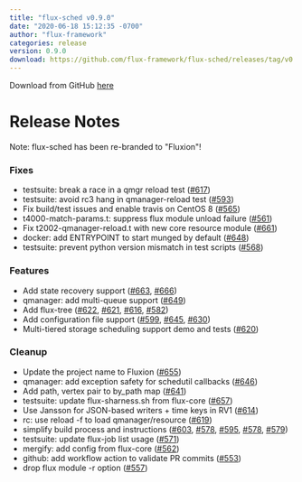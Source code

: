 ```yaml
---
title: "flux-sched v0.9.0"
date: "2020-06-18 15:12:35 -0700"
author: "flux-framework"
categories: release
version: 0.9.0
download: https://github.com/flux-framework/flux-sched/releases/tag/v0.9.0
---
```


Download from GitHub [here](https://github.com/flux-framework/flux-sched/releases/tag/v0.9.0)

# Release Notes

Note: flux-sched has been re-branded to "Fluxion"!

### Fixes
 * testsuite: break a race in a qmgr reload test ([#617](https://github.com/flux-framework/flux-sched/issues/617))
 * testsuite: avoid rc3 hang in qmanager-reload test ([#593](https://github.com/flux-framework/flux-sched/issues/593))
 * Fix build/test issues and enable travis on CentOS 8 ([#565](https://github.com/flux-framework/flux-sched/issues/565))
 * t4000-match-params.t: suppress flux module unload failure ([#561](https://github.com/flux-framework/flux-sched/issues/561))
 * Fix t2002-qmanager-reload.t with new core resource module ([#661](https://github.com/flux-framework/flux-sched/issues/661))
 * docker: add ENTRYPOINT to start munged by default ([#648](https://github.com/flux-framework/flux-sched/issues/648))
 * testsuite: prevent python version mismatch in test scripts ([#568](https://github.com/flux-framework/flux-sched/issues/568))

### Features
 * Add state recovery support ([#663](https://github.com/flux-framework/flux-sched/issues/663), [#666](https://github.com/flux-framework/flux-sched/issues/666))
 * qmanager: add multi-queue support ([#649](https://github.com/flux-framework/flux-sched/issues/649))
 * Add flux-tree ([#622](https://github.com/flux-framework/flux-sched/issues/622), [#621](https://github.com/flux-framework/flux-sched/issues/621), [#616](https://github.com/flux-framework/flux-sched/issues/616), [#582](https://github.com/flux-framework/flux-sched/issues/582))
 * Add configuration file support ([#599](https://github.com/flux-framework/flux-sched/issues/599), [#645](https://github.com/flux-framework/flux-sched/issues/645), [#630](https://github.com/flux-framework/flux-sched/issues/630))
 * Multi-tiered storage scheduling support demo and tests ([#620](https://github.com/flux-framework/flux-sched/issues/620))

### Cleanup
 * Update the project name to Fluxion ([#655](https://github.com/flux-framework/flux-sched/issues/655))
 * qmanager: add exception safety for schedutil callbacks ([#646](https://github.com/flux-framework/flux-sched/issues/646))
 * Add path, vertex pair to by_path map ([#641](https://github.com/flux-framework/flux-sched/issues/641))
 * testsuite: update flux-sharness.sh from flux-core ([#657](https://github.com/flux-framework/flux-sched/issues/657))
 * Use Jansson for JSON-based writers + time keys in RV1 ([#614](https://github.com/flux-framework/flux-sched/issues/614))
 * rc: use reload -f to load qmanager/resource ([#619](https://github.com/flux-framework/flux-sched/issues/619))
 * simplify build process and instructions ([#603](https://github.com/flux-framework/flux-sched/issues/603), [#578](https://github.com/flux-framework/flux-sched/issues/578), [#595](https://github.com/flux-framework/flux-sched/issues/595), [#578](https://github.com/flux-framework/flux-sched/issues/578), [#579](https://github.com/flux-framework/flux-sched/issues/579))
 * testsuite: update flux-job list usage ([#571](https://github.com/flux-framework/flux-sched/issues/571))
 * mergify: add config from flux-core ([#562](https://github.com/flux-framework/flux-sched/issues/562))
 * github: add workflow action to validate PR commits ([#553](https://github.com/flux-framework/flux-sched/issues/553))
 * drop flux module -r option ([#557](https://github.com/flux-framework/flux-sched/issues/557))

